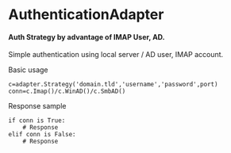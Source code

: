 # AuthenticationAdapter
#### Auth Strategy by advantage of IMAP User, AD.

Simple authentication using local server / AD user, IMAP account.

Basic usage
```
c=adapter.Strategy('domain.tld','username','password',port)
conn=c.Imap()/c.WinAD()/c.SmbAD()
```

Response sample
```
if conn is True:
    # Response
elif conn is False:
    # Response
```
